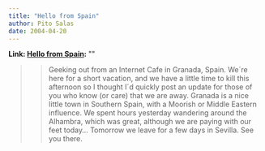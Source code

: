 ```yaml
---
title: "Hello from Spain"
author: Pito Salas
date: 2004-04-20
---
```


**Link: [Hello from Spain](None):** ""


>>

>> Geeking out from an Internet Cafe in Granada, Spain. We´re here for a short
vacation, and we have a little time to kill this afternoon so I thought I´d
quickly post an update for those of you who know (or care) that we are away.
Granada is a nice little town in Southern Spain, with a Moorish or Middle
Eastern influence. We spent hours yesterday wandering around the Alhambra,
which was great, although we are paying with our feet today… Tomorrow we leave
for a few days in Sevilla. See you there.


